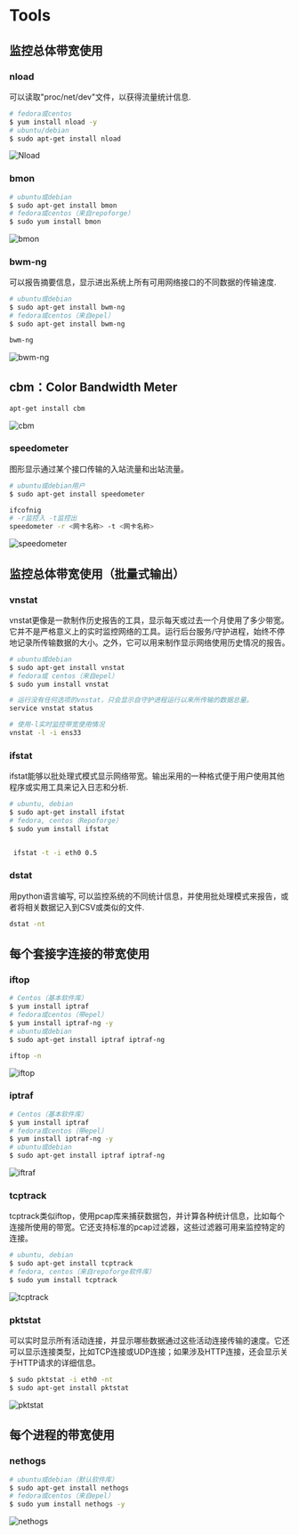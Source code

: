 # Tools

## 监控总体带宽使用

### nload
可以读取"proc/net/dev"文件，以获得流量统计信息.
```sh
# fedora或centos 
$ yum install nload -y 
# ubuntu/debian 
$ sudo apt-get install nload 
```

![Nload](https://github.com/HuangMarco/knowledge-hub/blob/dev/zResources/linux-dataflow-monitoring/nload.jpg)

### bmon
```sh
# ubuntu或debian 
$ sudo apt-get install bmon 
# fedora或centos（来自repoforge） 
$ sudo yum install bmon 
```
![bmon](https://github.com/HuangMarco/knowledge-hub/blob/dev/zResources/linux-dataflow-monitoring/bmon.jpg)


### bwm-ng
可以报告摘要信息，显示进出系统上所有可用网络接口的不同数据的传输速度.
```sh
# ubuntu或debian 
$ sudo apt-get install bwm-ng 
# fedora或centos（来自epel） 
$ sudo apt-get install bwm-ng 

bwm-ng
```
![bwm-ng](https://github.com/HuangMarco/knowledge-hub/blob/dev/zResources/linux-dataflow-monitoring/bwm-ng.jpg)

##  cbm：Color Bandwidth Meter
```sh
apt-get install cbm
```
![cbm](https://github.com/HuangMarco/knowledge-hub/blob/dev/zResources/linux-dataflow-monitoring/cbm.jpg)


### speedometer
图形显示通过某个接口传输的入站流量和出站流量。

```sh
# ubuntu或debian用户 
$ sudo apt-get install speedometer 

ifcofnig
# -r监控入 -t监控出
speedometer -r <网卡名称> -t <网卡名称>
```
![speedometer](https://github.com/HuangMarco/knowledge-hub/blob/dev/zResources/linux-dataflow-monitoring/speedometer.png)



## 监控总体带宽使用（批量式输出）

### vnstat

vnstat更像是一款制作历史报告的工具，显示每天或过去一个月使用了多少带宽。它并不是严格意义上的实时监控网络的工具。运行后台服务/守护进程，始终不停地记录所传输数据的大小。之外，它可以用来制作显示网络使用历史情况的报告。
```sh
# ubuntu或debian 
$ sudo apt-get install vnstat 
# fedora或 centos（来自epel） 
$ sudo yum install vnstat

# 运行没有任何选项的vnstat，只会显示自守护进程运行以来所传输的数据总量。
service vnstat status 

# 使用-l实时监控带宽使用情况
vnstat -l -i ens33

```

### ifstat
ifstat能够以批处理式模式显示网络带宽。输出采用的一种格式便于用户使用其他程序或实用工具来记入日志和分析.
```sh
# ubuntu, debian 
$ sudo apt-get install ifstat 
# fedora, centos（Repoforge） 
$ sudo yum install ifstat 


 ifstat -t -i eth0 0.5 
```

### dstat

用python语言编写, 可以监控系统的不同统计信息，并使用批处理模式来报告，或者将相关数据记入到CSV或类似的文件.
```sh
dstat -nt 
```

## 每个套接字连接的带宽使用

### iftop
```sh
# Centos（基本软件库） 
$ yum install iptraf 
# fedora或centos（带epel） 
$ yum install iptraf-ng -y 
# ubuntu或debian 
$ sudo apt-get install iptraf iptraf-ng 

iftop -n

```
![iftop](https://github.com/HuangMarco/knowledge-hub/blob/dev/zResources/linux-dataflow-monitoring/iftop.jpg)


### iptraf
```sh
# Centos（基本软件库） 
$ yum install iptraf 
# fedora或centos（带epel） 
$ yum install iptraf-ng -y 
# ubuntu或debian 
$ sudo apt-get install iptraf iptraf-ng 
```
![iftraf](https://github.com/HuangMarco/knowledge-hub/blob/dev/zResources/linux-dataflow-monitoring/iftraf.jpg)

### tcptrack
tcptrack类似iftop，使用pcap库来捕获数据包，并计算各种统计信息，比如每个连接所使用的带宽。它还支持标准的pcap过滤器，这些过滤器可用来监控特定的连接。
```sh
# ubuntu, debian 
$ sudo apt-get install tcptrack 
# fedora, centos（来自repoforge软件库） 
$ sudo yum install tcptrack 
```

![tcptrack](https://github.com/HuangMarco/knowledge-hub/blob/dev/zResources/linux-dataflow-monitoring/tcptrack.jpg)

### pktstat
可以实时显示所有活动连接，并显示哪些数据通过这些活动连接传输的速度。它还可以显示连接类型，比如TCP连接或UDP连接；如果涉及HTTP连接，还会显示关于HTTP请求的详细信息。
```sh
$ sudo pktstat -i eth0 -nt 
$ sudo apt-get install pktstat 
```
![pktstat](https://github.com/HuangMarco/knowledge-hub/blob/dev/zResources/linux-dataflow-monitoring/pktstatjpg)




## 每个进程的带宽使用
### nethogs
```sh
# ubuntu或debian（默认软件库） 
$ sudo apt-get install nethogs 
# fedora或centos（来自epel） 
$ sudo yum install nethogs -y
```
![nethogs](https://github.com/HuangMarco/knowledge-hub/blob/dev/zResources/linux-dataflow-monitoring/nethogs.jpg)

